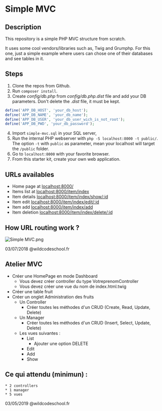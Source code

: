 # Simple MVC

## Description

This repository is a simple PHP MVC structure from scratch.

It uses some cool vendors/libraries such as, Twig and Grumphp.
For this one, just a simple example where users can chose one of their databases and see tables in it.

## Steps

1. Clone the repos from Github.
2. Run `composer install`.
3. Create *config/db.php* from *config/db.php.dist* file and add your DB parameters. Don't delete the *.dist* file, it must be kept.
```php
define('APP_DB_HOST', 'your_db_host');
define('APP_DB_NAME', 'your_db_name');
define('APP_DB_USER', 'your_db_user_wich_is_not_root');
define('APP_DB_PWD', 'your_db_password');
```
4. Import `simple-mvc.sql` in your SQL server,
5. Run the internal PHP webserver with `php -S localhost:8000 -t public/`. The option `-t` with `public` as parameter, mean your localhost will target the `/public` folder.
6. Go to `localhost:8000` with your favorite browser.
7. From this starter kit, create your own web application.

## URLs availables

* Home page at [localhost:8000/](localhost:8000/)
* Items list at [localhost:8000/item/index](localhost:8000/item/index)
* Item details [localhost:8000/item/index/show/:id](localhost:8000/item/show/2)
* Item edit [localhost:8000/item/index/edit/:id](localhost:8000/item/edit/2)
* Item add [localhost:8000/item/index/add](localhost:8000/item/add)
* Item deletion [localhost:8000/item/index/delete/:id](localhost:8000/item/delete/2)

## How URL routing work ?

![Simple MVC.png](https://raw.githubusercontent.com/WildCodeSchool/simple-mvc/master/Simple%20-%20MVC.png)

03/07/2018 @wildcodeschool.fr

## Atelier MVC

* Créer une HomePage en mode Dashboard
    * Vous devez créer controller du type VotreprenomController
    * Vous devez créer une vue du nom de index.html.twig
* Créer une table fruit
* Créer un onglet Administration des fruits
    * Un Controller
        * Créer toutes les méthodes d'un CRUD (Create, Read, Update, Delete)
    * Un Manager
        * Créer toutes les méthodes d'un CRUD (Insert, Select, Update, Delete)
    * Les vues suivantes :
        * List
            * Ajouter une option DELETE
        * Edit
        * Add
        * Show
        
## Ce qui attendu (minimun) : 

    * 2 controllers
    * 1 manager
    * 5 vues

03/05/2019 @wildcodeschool.fr
